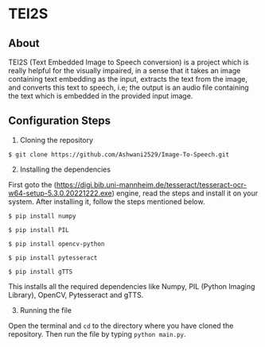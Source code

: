 # TEI2S

## About
TEI2S (Text Embedded Image to Speech conversion) is a project which is really helpful for the visually impaired, in a sense that it takes an image containing text embedding as the input, extracts the text from the image, and converts this text to speech, i.e; the output is an audio file containing the text which is embedded in the provided input image.

## Configuration Steps
1. Cloning the repository

```
$ git clone https://github.com/Ashwani2529/Image-To-Speech.git
```

2. Installing the dependencies

First goto the (https://digi.bib.uni-mannheim.de/tesseract/tesseract-ocr-w64-setup-5.3.0.20221222.exe) engine, read the steps and install it on your system. After installing it, follow the steps mentioned below.

```
$ pip install numpy

$ pip install PIL

$ pip install opencv-python

$ pip install pytesseract

$ pip install gTTS
```
This installs all the required dependencies like Numpy, PIL (Python Imaging Library), OpenCV, Pytesseract and gTTS.

3. Running the file

Open the terminal and `cd` to the directory where you have cloned the repository. Then run the file by typing `python main.py`.

